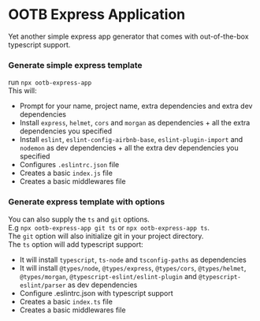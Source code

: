 # OOTB Express Application

Yet another simple express app generator that comes with out-of-the-box typescript support.

### Generate simple express template

run `npx ootb-express-app`  
This will:
* Prompt for your name, project name, extra dependencies and extra dev dependencies
* Install `express`, `helmet`, `cors` and `morgan` as dependencies + all the extra dependencies you specified
* Install `eslint`, `eslint-config-airbnb-base`, `eslint-plugin-import` and `nodemon` as dev dependencies +  all the extra dev dependencies you specified
* Configures `.eslintrc.json` file
* Creates a basic `index.js` file
* Creates a basic middlewares file

### Generate express template with options
You can also supply the `ts` and `git` options.  
E.g `npx ootb-express-app git ts` or `npx ootb-express-app ts`.    
The `git` option will also initialize git in your project directory.  
The `ts` option will add typescript support:
* It will install `typescript`, `ts-node` and `tsconfig-paths` as dependencies
* It will install `@types/node`, `@types/express`, `@types/cors`, `@types/helmet`, `@types/morgan`, `@typescript-eslint/eslint-plugin` and `@typescript-eslint/parser` as dev dependencies
* Configure .eslintrc.json with typescript support
* Creates a basic `index.ts` file
* Creates a basic middlewares file